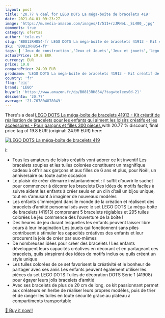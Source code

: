 ```yaml
---
layout: post
title: '20.77 % deal for LEGO DOTS La méga-boîte de bracelets 419'
date: 2021-04-01 09:23:27
image: 'https://m.media-amazon.com/images/I/511+rzJRNeL._SL400_.jpg'
comments: true
category: ofertas
author: 'tole.es'
slug: 'B0813RH854-fr LEGO DOTS La méga-boîte de bracelets 41913 - Kit créatif...'
sku: 'B0813RH854-fr'
tags: [ 'Jeux de construction','Jeux et Jouets','Jeux et jouets','lego', ]
actualPrice: 19.8 EUR
currency: EUR
price: 19.8
comparePrice: 24.99 EUR
prodname: 'LEGO DOTS La méga-boîte de bracelets 41913 - Kit créatif de réalisation de bracelets pour les enfants qui aiment les loisirs créatifs et les accessoires - Pour garçons et filles  300 pièces '
country: 'fr'
flag: '🇫🇷'
brand: 'LEGO'
buyurl: 'https://www.amazon.fr/dp/B0813RH854/?tag=tolees0d-21'
descuento: '20.77'
average: '21.767804878049'
---
```


There's a deal [LEGO DOTS La méga-boîte de bracelets 41913 - Kit créatif de réalisation de bracelets pour les enfants qui aiment les loisirs créatifs et les accessoires - Pour garçons et filles  300 pièces ](https://www.amazon.fr/dp/B0813RH854/?tag=tolees0d-21)  with  20.77 % discount, final price tag of  19.8 EUR (original: 24.99 EUR) here:

[![LEGO DOTS La méga-boîte de bracelets 419](https://m.media-amazon.com/images/I/511+rzJRNeL._SL400_.jpg)](https://www.amazon.fr/dp/B0813RH854/?tag=tolees0d-21)

ℹ️:

- Tous les amateurs de loisirs créatifs vont adorer ce kit inventif Les bracelets souples et les tuiles colorées constituent un magnifique cadeau à offrir aux garçons et aux filles de 6 ans et plus, pour Noël, un anniversaire ou toute autre occasion
- Le plaisir de créer démarre instantanément : il suffit d’ouvrir le sachet pour commencer à décorer les bracelets Des idées de motifs faciles à suivre aident les enfants à créer seuls en un clin d’œil un bijou unique, tout en s’amusant à imaginer de nouveaux modèles
- Les enfants s’immergent dans le monde de la création et réalisent des bracelets d’amitié personnalisés avec le set LEGO DOTS La méga-boîte de bracelets (41913) comprenant 5 bracelets réglables et 295 tuiles colorées Le jeu commence dès l’ouverture de la boîte !
- Des heures de jeu durant lesquelles les enfants peuvent laisser libre cours à leur imagination Les jouets qui fonctionnent sans piles contribuent à stimuler les capacités créatives des enfants et leur procurent la joie de créer par eux-mêmes
- De nombreuses idées pour créer des bracelets ! Les enfants développent leurs capacités créatives en décorant et en partageant ces bracelets, quils sinspirent des idées de motifs inclus ou quils créent un style unique
- Les tuiles colorées de ce set favorisent la créativité et le bonheur de partager avec ses amis Les enfants peuvent également utiliser les pièces du set LEGO DOTS Tuiles de décoration DOTS Série 1 (41908) pour égayer leurs jolis bracelets d’amitié
- Avec ses bracelets de plus de 20 cm de long, ce kit passionnant permet aux créateurs en herbe de réaliser leurs propres modèles, puis de trier et de ranger les tuiles en toute sécurité grâce au plateau à compartiments transportable

[🛒 Buy it now!!](https://www.amazon.fr/dp/B0813RH854/?tag=tolees0d-21)
